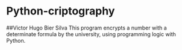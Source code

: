 # Python-criptography
##Victor Hugo Bier Silva
This program encrypts a number with a determinate formula by the university, using programming logic with Python.
